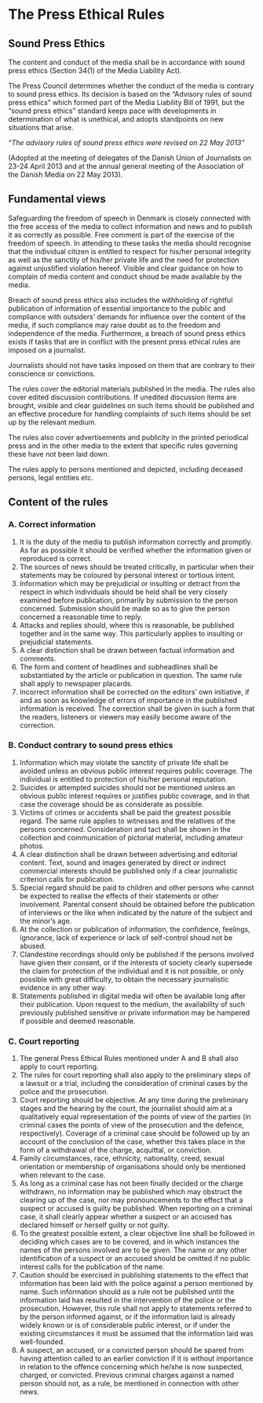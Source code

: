 # The Press Ethical Rules

## Sound Press Ethics

The content and conduct of the media shall be in accordance with sound press ethics (Section 34(1) of the Media Liability Act).

The Press Council determines whether the conduct of the media is contrary to sound press ethics. Its decision is based on the “Advisory rules of sound press ethics” which formed part of the Media Liability Bill of 1991, but the “sound press ethics” standard keeps pace with developments in determination of what is unethical, and adopts standpoints on new situations that arise.

*“The advisory rules of sound press ethics were revised on 22 May 2013”*

(Adopted at the meeting of delegates of the Danish Union of Journalists on 23-24 April 2013 and at the annual general meeting of the Association of the Danish Media on 22 May 2013).

## Fundamental views

Safeguarding the freedom of speech in Denmark is closely connected with the free access of the media to collect information and news and to publish it as correctly as possible. Free comment is part of the exercise of the freedom of speech. In attending to these tasks the media should recognise that the individual citizen is entitled to respect for his/her personal integrity as well as the sanctity of his/her private life and the need for protection against unjustified violation hereof. Visible and clear guidance on how to complain of media content and conduct shoud be made available by the media.

Breach of sound press ethics also includes the withholding of rightful publication of information of essential importance to the public and compliance with outsiders’ demands for influence over the content of the media, if such compliance may raise doubt as to the freedom and independence of the media. Furthermore, a breach of sound press ethics exists if tasks that are in conflict with the present press ethical rules are imposed on a journalist.

Journalists should not have tasks imposed on them that are contrary to their conscience or convictions.

The rules cover the editorial materials published in the media. The rules also cover edited discussion contributions. If unedited discussion items are brought, visible and clear guidelines on such items should be published and an effective procedure for handling complaints of such items should be set up by the relevant medium.

The rules also cover advertisements and publicity in the printed periodical press and in the other media to the extent that specific rules governing these have not been laid down.

The rules apply to persons mentioned and depicted, including deceased persons, legal entities etc.

## Content of the rules

### A. Correct information

1. It is the duty of the media to publish information correctly and promptly. As far as possible it should be verified whether the information given or reproduced is correct.
2. The sources of news should be treated critically, in particular when their statements may be coloured by personal interest or tortious intent.
3. Information which may be prejudicial or insulting or detract from the respect in which individuals should be held shall be very closely examined before publication, primarily by submission to the person concerned. Submission should be made so as to give the person concerned a reasonable time to reply.
4. Attacks and replies should, where this is reasonable, be published together and in the same way. This particularly applies to insulting or prejudicial statements.
5. A clear distinction shall be drawn between factual information and comments.
6. The form and content of headlines and subheadlines shall be substantiated by the article or publication in question. The same rule shall apply to newspaper placards.
7. Incorrect information shall be corrected on the editors’ own initiative, if and as soon as knowledge of errors of importance in the published information is received. The correction shall be given in such a form that the readers, listeners or viewers may easily become aware of the correction.

### B. Conduct contrary to sound press ethics

1. Information which may violate the sanctity of private life shall be avoided unless an obvious public interest requires public coverage. The individual is entitled to protection of his/her personal reputation.
2. Suicides or attempted suicides should not be mentioned unless an obvious public interest requires or justifies public coverage, and in that case the coverage should be as considerate as possible.
3. Victims of crimes or accidents shall be paid the greatest possible regard. The same rule applies to witnesses and the relatives of the persons concerned. Consideration and tact shall be shown in the collection and communication of pictorial material, including amateur photos.
4. A clear distinction shall be drawn between advertising and editorial content. Text, sound and images generated by direct or indirect commercial interests should be published only if a clear journalistic criterion calls for publication.
5. Special regard should be paid to children and other persons who cannot be expected to realise the effects of their statements or other involvement. Parental consent should be obtained before the publication of interviews or the like when indicated by the nature of the subject and the minor’s age.
6. At the collection or publication of information, the confidence, feelings, ignorance, lack of experience or lack of self-control shoud not be abused.
7. Clandestine recordings should only be published if the persons involved have given their consent, or if the interests of society clearly supersede the claim for protection of the individual and it is not possible, or only possible with great difficulty, to obtain the necessary journalistic evidence in any other way.
8. Statements published in digital media will often be available long after their publication. Upon request to the medium, the availability of such previously published sensitive or private information may be hampered if possible and deemed reasonable.

### C. Court reporting

1. The general Press Ethical Rules mentioned under A and B shall also apply to court reporting.
2. The rules for court reporting shall also apply to the preliminary steps of a lawsuit or a trial, including the consideration of criminal cases by the police and the prosecution.
3. Court reporting should be objective. At any time during the preliminary stages and the hearing by the court, the journalist should aim at a qualitatively equal representation of the points of view of the parties (in criminal cases the points of view of the prosecution and the defence, respectively).
    Coverage of a criminal case should be followed up by an account of the conclusion of the case, whether this takes place in the form of a withdrawal of the charge, acquittal, or conviction.
4. Family circumstances, race, ethnicity, nationality, creed, sexual orientation or membership of organisations should only be mentioned when relevant to the case.
5. As long as a criminal case has not been finally decided or the charge withdrawn, no information may be published which may obstruct the clearing up of the case, nor may pronouncements to the effect that a suspect or accused is guilty be published. When reporting on a criminal case, it shall clearly appear whether a suspect or an accused has declared himself or herself guilty or not guilty.
6. To the greatest possible extent, a clear objective line shall be followed in deciding which cases are to be covered, and in which instances the names of the persons involved are to be given. The name or any other identification of a suspect or an accused should be omitted if no public interest calls for the publication of the name.
7. Caution should be exercised in publishing statements to the effect that information has been laid with the police against a person mentioned by name. Such information should as a rule not be published until the information laid has resulted in the intervention of the police or the prosecution. However, this rule shall not apply to statements referred to by the person informed against, or if the information laid is already widely known or is of considerable public interest, or if under the existing circumstances it must be assumed that the information laid was well-founded.
8. A suspect, an accused, or a convicted person should be spared from having attention called to an earlier conviction if it is without importance in relation to the offence concerning which he/she is now suspected, charged, or convicted. Previous criminal charges against a named person should not, as a rule, be mentioned in connection with other news.


